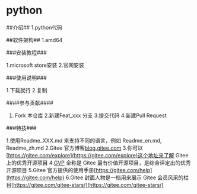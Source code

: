# python

##介绍##
1.python代码

##软件架构##
1.amd64


###安装教程###

1.microsoft store安装
2.官网安装

###使用说明###

1.下载就行
2.复制 

####参与贡献####

1.  Fork 本仓库
2.新建Feat_xxx 分支
3.提交代码
4.新建Pull Request


###特技###

1.使用Readme\_XXX.md 来支持不同的语言，例如 Readme\_en.md, Readme\_zh.md
2.Gitee 官方博客[blog.gitee.com](https://blog.gitee.com)
3.你可以[https://gitee.com/explore](https://gitee.com/explore)这个地址来了解 Gitee 上的优秀开源项目
4.[GVP](https://gitee.com/gvp) 全称是 Gitee 最有价值开源项目，是综合评定出的优秀开源项目
5.Gitee 官方提供的使用手册[https://gitee.com/help](https://gitee.com/help)
6.Gitee 封面人物是一档用来展示 Gitee 会员风采的栏目[https://gitee.com/gitee-stars/](https://gitee.com/gitee-stars/)
